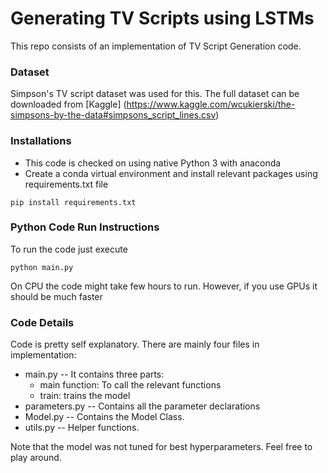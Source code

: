 # Generating TV Scripts using LSTMs
This repo consists of an implementation of TV Script Generation code.

### Dataset
Simpson's TV script dataset was used for this. The full dataset can be downloaded from [Kaggle] (https://www.kaggle.com/wcukierski/the-simpsons-by-the-data#simpsons_script_lines.csv)
### Installations
* This code is checked on using native Python 3 with anaconda
* Create a conda virtual environment and install relevant packages using requirements.txt file
```
pip install requirements.txt
```
### Python Code Run Instructions
To run the code just execute
```
python main.py
```
On CPU the code might take few hours to run. However, if you use GPUs it should be much faster

### Code Details
Code is pretty self explanatory. There are mainly four files in implementation:
* main.py  -- It contains three parts:
    * main function:  To call the relevant functions
    * train:   trains the model
* parameters.py -- Contains all the parameter declarations
* Model.py -- Contains the Model Class.
* utils.py -- Helper functions.

Note that the model was not tuned for best hyperparameters. Feel free to play around.
